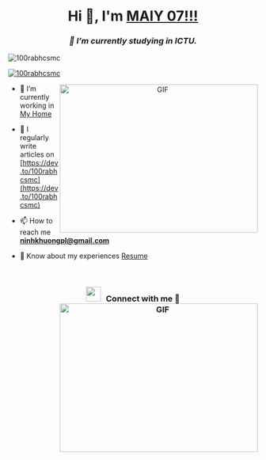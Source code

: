 <h1 align="center">Hi 👋, I'm <a href="https://100rabhcsmc.github.io/Me.io/" target="blank">
MAIY 07!!!</a></h1>
<h3 align="center"><i>🌱 I’m currently studying in ICTU.</i></h3>

<p align="left"> <img src="https://komarev.com/ghpvc/?username=100rabhcsmc&label=Profile%20views&color=0e75b6&style=flat" alt="100rabhcsmc" /> </p>

<p align="left"> <a href="https://twitter.com/100rabhcsmc" target="blank"><img src="https://img.shields.io/twitter/follow/100rabhcsmc?logo=twitter&style=for-the-badge" alt="100rabhcsmc" /></a> </p>

<a target="_blank" align="center">
  <img align="right" top="500" height="300" width="400" alt="GIF" src="https://media.giphy.com/media/SWoSkN6DxTszqIKEqv/giphy.gif">
</a>

- 🔭 I’m currently working in <a href="https://phoenix.tech/griffyn/" target="blank">My Home</a>

- 📝 I regularly write articles on [https://dev.to/100rabhcsmc](https://dev.to/100rabhcsmc)

- 📫 How to reach me **ninhkhuongpl@gmail.com**

- 📄 Know about my experiences <a href="https://github.com/100rabhcsmc/Me.io/blob/master/01SaurabhChavanReactNativeResume.pdf" target="blank">Resume</a>
<br/>
<h3 align="center" > <img src="https://source-profile-psi.vercel.app/" width="30" height="30" style="margin-right: 10px;">Connect with me 🤝
  <a target="_blank" align="center">
  <img align="right" top="500" height="300" width="400" alt="GIF" src="https://source-profile-psi.vercel.app/">
  </a>
</h3>
